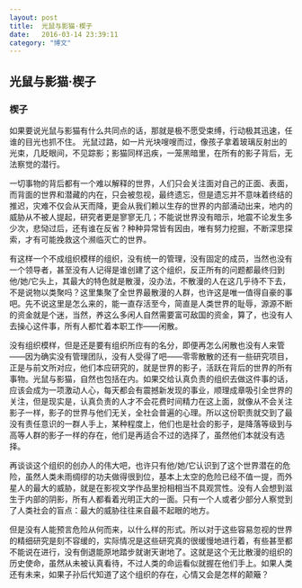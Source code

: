 ```yaml
---
layout: post
title:  光鼠与影猫·楔子
date:   2016-03-14 23:39:11
category: "博文"
---
```

## 光鼠与影猫·楔子

### 楔子

如果要说光鼠与影猫有什么共同点的话，那就是极不愿受束缚，行动极其迅速，任谁的目光也抓不住。
光鼠过路，如一片光块嗖嗖而过，像孩子拿着玻璃反射出的光束，几眨眼间，不见踪影；影猫同样迅疾，一笼黑暗里，在所有的影子背后，无法察觉的潜行。

一切事物的背后都有一个难以解释的世界，人们只会关注面对自己的正面、表面，而背面的世界和潜藏的内在，只会被忽视，最终遗忘，但是遗忘并不意味着终结的推迟，灾难不仅会从天而降，更会从我们赖以生存的世界的内部涌动出来，地内的威胁从不被人提起，研究者更是寥寥无几；不能说世界没有暗示，地震不论发生多少次，悲恸过后，还有谁在反省？种种异常皆有因由，唯有努力挖掘，不断深思探索，才有可能挽救这个濒临灭亡的世界。

有这样一个不成组织模样的组织，没有统一的管理，没有固定的成员，当然也没有一个领导者，甚至没有人记得是谁创建了这个组织，反正所有的问题都最终归到他/她/它头上，其最大的特色就是散漫，没办法，不散漫的人在这几乎待不下去，不是说物以类聚吗？这里集聚了全世界最散漫的人群，也许这是唯一值得自豪的事吧。先不说这里是怎么来的，能一直存活至今，简直是人类世界的耻辱，源源不断的资金就是个迷，当然，养这么多闲人自然需要富可敌国的资金，算了，也没有人去操心这件事，所有人都忙着本职工作——闲散。

没有组织模样，但是还是要有组织所应有的名分，即便再怎么闲散也没有人来管——因为确实没有管理团队，没有人受得了吧——零零散散的还有一些研究项目，正是与前文所对应，他们本应研究的，就是世界的影子，活跃在背后的世界的所有事物。光鼠与影猫，自然也包括在内。如果交给认真负责的组织去做这件事的话，应该会成为一项激动人心，每天都会有震撼新发现的事业，顺理成章吸引全世界的关注，但是现实是，认真负责的人才不会花费时间精力在这上面，就像从不会关注影子一样，影子的世界与他们无关，全社会普遍的心理。所以这份职责就交到了最没有责任意识的一群人手上，某种程度上，他们也是社会的影子，是降落等级到与高等人群的影子一样的存在，他们是再适合不过的选择了，虽然他们本就没有选择。

再谈谈这个组织的创办人的伟大吧，也许只有他/她/它认识到了这个世界潜在的危险，虽然人类未雨绸缪的功夫做得很到位，基本上太空的危险已经不值一提，而外星人的最大的威胁，就是在影视文学作品里扮相相当不具观赏性。没有人会想到滋生于内部的阴影，所有人都看着光明正大的一面。只有一个人或者少部分人察觉到了人类社会的盲点：最大的威胁往往来自最不起眼的地方。

但是没有人能预言危险从何而来，以什么样的形式。所以对于这些容易忽视的世界的精细研究是刻不容缓的，实际情况是这些研究真的很缓慢地进行着，有些甚至都不能说在进行，没有倒退能原地踏步就谢天谢地了。这就是这个无比散漫的组织的历史使命，虽然从未被认真看待，不过人类的命运看似就握在他们手上。如果人类还有未来，如果子孙后代知道了这个组织的存在，心情又会是怎样的颠簸？

